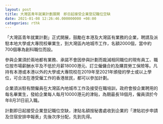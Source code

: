 ```yaml
---
layout: post
title: 大灣區青年就業計劃展開　即日起接受企業登記職位空缺
date: 2021-01-08 12:26:46.000000000 +08:00
categories: rthk
---
```


「大灣區青年就業計劃」正式開展，鼓勵在本港及大灣區有業務的企業，聘請及派駐本地大學或大專院校畢業生，到大灣區內地城市工作，名額2000個，當中約700個專為創科職位而設。

參與企業須於兩地都有業務、承諾不會因參與計劃而裁減相同職位的現有員工、職位按市場薪酬水平及不低於月薪18000港元、訂立僱傭合約及購買勞工保險等。凡持有本港或本港以外的大學或大專院校在2019年至2021年頒發的學士或以上學位，可合法在港受僱工作的香港居民，都可以參加計劃。

企業須派駐有關僱員在大灣區內地城市工作及接受在職培訓，政府會按企業聘用的每名畢業生，發給企業每人每月10000港元的津貼，為期最長18個月，僱員須於今年8月31日前入職。

計劃即日起接受企業登記職位空缺，津貼名額按秘書處收到企業的「津貼初步申請及住宿安排申報表」先後次序分配，先到先得。
